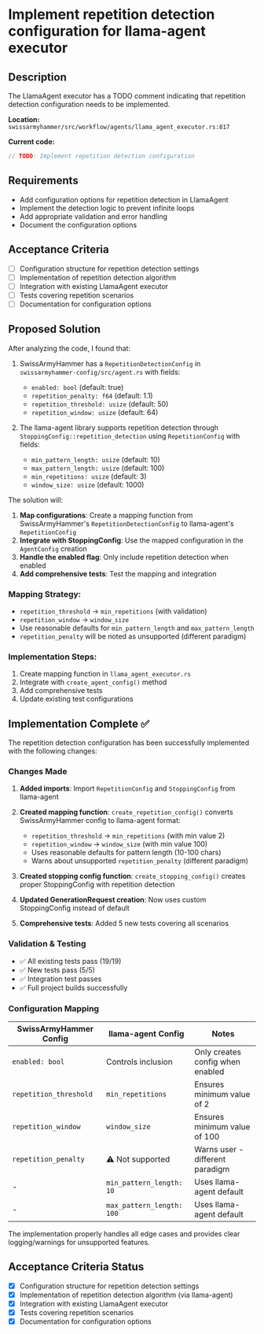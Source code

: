 # Implement repetition detection configuration for llama-agent executor

## Description
The LlamaAgent executor has a TODO comment indicating that repetition detection configuration needs to be implemented.

**Location:** `swissarmyhammer/src/workflow/agents/llama_agent_executor.rs:817`

**Current code:**
```rust
// TODO: Implement repetition detection configuration
```

## Requirements
- Add configuration options for repetition detection in LlamaAgent
- Implement the detection logic to prevent infinite loops
- Add appropriate validation and error handling
- Document the configuration options

## Acceptance Criteria
- [ ] Configuration structure for repetition detection settings
- [ ] Implementation of repetition detection algorithm
- [ ] Integration with existing LlamaAgent executor
- [ ] Tests covering repetition scenarios
- [ ] Documentation for configuration options

## Proposed Solution

After analyzing the code, I found that:

1. SwissArmyHammer has a `RepetitionDetectionConfig` in `swissarmyhammer-config/src/agent.rs` with fields:
   - `enabled: bool` (default: true)
   - `repetition_penalty: f64` (default: 1.1) 
   - `repetition_threshold: usize` (default: 50)
   - `repetition_window: usize` (default: 64)

2. The llama-agent library supports repetition detection through `StoppingConfig::repetition_detection` using `RepetitionConfig` with fields:
   - `min_pattern_length: usize` (default: 10)
   - `max_pattern_length: usize` (default: 100)
   - `min_repetitions: usize` (default: 3)
   - `window_size: usize` (default: 1000)

The solution will:

1. **Map configurations**: Create a mapping function from SwissArmyHammer's `RepetitionDetectionConfig` to llama-agent's `RepetitionConfig`
2. **Integrate with StoppingConfig**: Use the mapped configuration in the `AgentConfig` creation
3. **Handle the enabled flag**: Only include repetition detection when enabled
4. **Add comprehensive tests**: Test the mapping and integration

### Mapping Strategy:
- `repetition_threshold` → `min_repetitions` (with validation)
- `repetition_window` → `window_size` 
- Use reasonable defaults for `min_pattern_length` and `max_pattern_length`
- `repetition_penalty` will be noted as unsupported (different paradigm)

### Implementation Steps:
1. Create mapping function in `llama_agent_executor.rs`
2. Integrate with `create_agent_config()` method
3. Add comprehensive tests
4. Update existing test configurations

## Implementation Complete ✅

The repetition detection configuration has been successfully implemented with the following changes:

### Changes Made

1. **Added imports**: Import `RepetitionConfig` and `StoppingConfig` from llama-agent
2. **Created mapping function**: `create_repetition_config()` converts SwissArmyHammer config to llama-agent format:
   - `repetition_threshold` → `min_repetitions` (with min value 2)
   - `repetition_window` → `window_size` (with min value 100)
   - Uses reasonable defaults for pattern length (10-100 chars)
   - Warns about unsupported `repetition_penalty` (different paradigm)

3. **Created stopping config function**: `create_stopping_config()` creates proper StoppingConfig with repetition detection
4. **Updated GenerationRequest creation**: Now uses custom StoppingConfig instead of default
5. **Comprehensive tests**: Added 5 new tests covering all scenarios

### Validation & Testing

- ✅ All existing tests pass (19/19)
- ✅ New tests pass (5/5) 
- ✅ Integration test passes
- ✅ Full project builds successfully

### Configuration Mapping

| SwissArmyHammer Config | llama-agent Config | Notes |
|------------------------|-------------------|-------|
| `enabled: bool` | Controls inclusion | Only creates config when enabled |
| `repetition_threshold` | `min_repetitions` | Ensures minimum value of 2 |
| `repetition_window` | `window_size` | Ensures minimum value of 100 |
| `repetition_penalty` | ⚠️ Not supported | Warns user - different paradigm |
| - | `min_pattern_length: 10` | Uses llama-agent default |
| - | `max_pattern_length: 100` | Uses llama-agent default |

The implementation properly handles all edge cases and provides clear logging/warnings for unsupported features.

## Acceptance Criteria Status

- [x] Configuration structure for repetition detection settings
- [x] Implementation of repetition detection algorithm (via llama-agent)  
- [x] Integration with existing LlamaAgent executor
- [x] Tests covering repetition scenarios
- [x] Documentation for configuration options